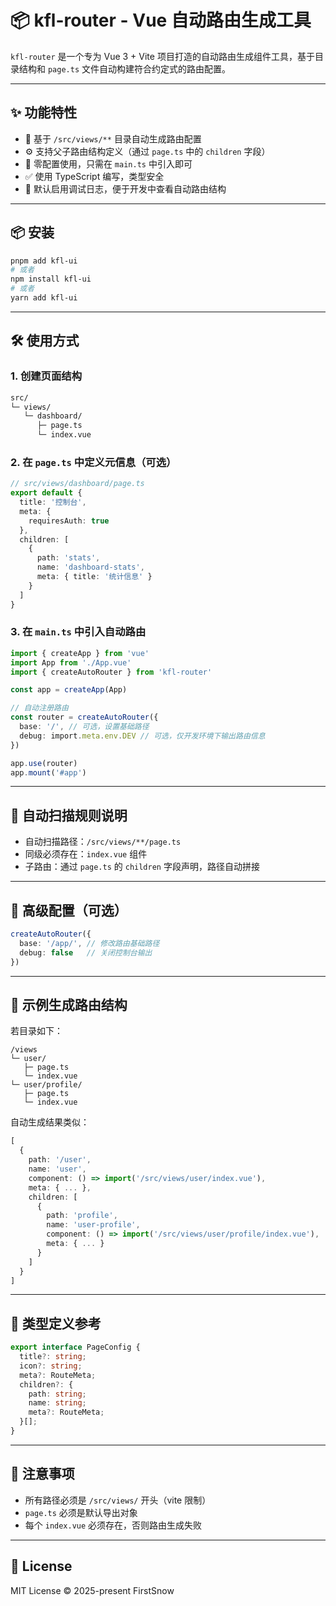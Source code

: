 # 📦 kfl-router - Vue 自动路由生成工具

`kfl-router` 是一个专为 Vue 3 + Vite 项目打造的自动路由生成组件工具，基于目录结构和 `page.ts` 文件自动构建符合约定式的路由配置。

---

## ✨ 功能特性

* 📁 基于 `/src/views/**` 目录自动生成路由配置
* ⚙️ 支持父子路由结构定义（通过 `page.ts` 中的 `children` 字段）
* 🚀 零配置使用，只需在 `main.ts` 中引入即可
* ✅ 使用 TypeScript 编写，类型安全
* 🧠 默认启用调试日志，便于开发中查看自动路由结构

---

## 📦 安装

```bash
pnpm add kfl-ui
# 或者
npm install kfl-ui
# 或者
yarn add kfl-ui
```

---

## 🛠️ 使用方式

### 1. 创建页面结构

```bash
src/
└─ views/
   └─ dashboard/
      ├─ page.ts
      └─ index.vue
```

### 2. 在 `page.ts` 中定义元信息（可选）

```ts
// src/views/dashboard/page.ts
export default {
  title: '控制台',
  meta: {
    requiresAuth: true
  },
  children: [
    {
      path: 'stats',
      name: 'dashboard-stats',
      meta: { title: '统计信息' }
    }
  ]
}
```

### 3. 在 `main.ts` 中引入自动路由

```ts
import { createApp } from 'vue'
import App from './App.vue'
import { createAutoRouter } from 'kfl-router'

const app = createApp(App)

// 自动注册路由
const router = createAutoRouter({
  base: '/', // 可选，设置基础路径
  debug: import.meta.env.DEV // 可选，仅开发环境下输出路由信息
})

app.use(router)
app.mount('#app')
```

---

## 📁 自动扫描规则说明

* 自动扫描路径：`/src/views/**/page.ts`
* 同级必须存在：`index.vue` 组件
* 子路由：通过 `page.ts` 的 `children` 字段声明，路径自动拼接

---

## 🧩 高级配置（可选）

```ts
createAutoRouter({
  base: '/app/', // 修改路由基础路径
  debug: false   // 关闭控制台输出
})
```

---

## 🧪 示例生成路由结构

若目录如下：

```
/views
└─ user/
   ├─ page.ts
   └─ index.vue
└─ user/profile/
   ├─ page.ts
   └─ index.vue
```

自动生成结果类似：

```ts
[
  {
    path: '/user',
    name: 'user',
    component: () => import('/src/views/user/index.vue'),
    meta: { ... },
    children: [
      {
        path: 'profile',
        name: 'user-profile',
        component: () => import('/src/views/user/profile/index.vue'),
        meta: { ... }
      }
    ]
  }
]
```

---

## 📜 类型定义参考

```ts
export interface PageConfig {
  title?: string;
  icon?: string;
  meta?: RouteMeta;
  children?: {
    path: string;
    name: string;
    meta?: RouteMeta;
  }[];
}
```

---

## 🧼 注意事项

* 所有路径必须是 `/src/views/` 开头（vite 限制）
* `page.ts` 必须是默认导出对象
* 每个 `index.vue` 必须存在，否则路由生成失败

---

## 📄 License

MIT License © 2025-present FirstSnow
